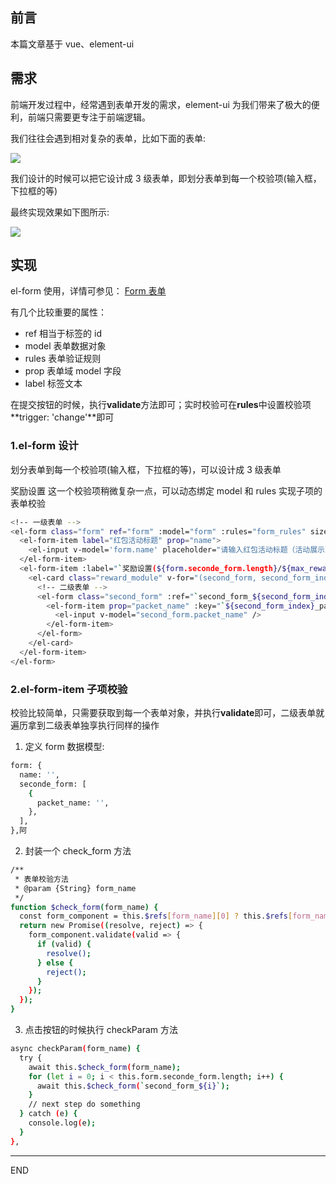 ## 前言

本篇文章基于 vue、element-ui

## 需求

前端开发过程中，经常遇到表单开发的需求，element-ui 为我们带来了极大的便利，前端只需要更专注于前端逻辑。

我们往往会遇到相对复杂的表单，比如下面的表单:

![](https://upload-images.jianshu.io/upload_images/10390288-14e466e0699d515f.png?imageMogr2/auto-orient/strip%7CimageView2/2/w/1240)

我们设计的时候可以把它设计成 3 级表单，即划分表单到每一个校验项(输入框，下拉框的等)

最终实现效果如下图所示:

![](https://upload-images.jianshu.io/upload_images/10390288-38a4447f3c6f04b5.gif?imageMogr2/auto-orient/strip)

## 实现

el-form 使用，详情可参见： [Form 表单](https://element.eleme.cn/2.13/#/zh-CN/component/form)

有几个比较重要的属性：

- ref 相当于标签的 id
- model 表单数据对象
- rules 表单验证规则
- prop 表单域 model 字段
- label 标签文本

在提交按钮的时候，执行**validate**方法即可；实时校验可在**rules**中设置校验项 **trigger: 'change'**即可

### 1.el-form 设计

划分表单到每一个校验项(输入框，下拉框的等)，可以设计成 3 级表单

奖励设置 这一个校验项稍微复杂一点，可以动态绑定 model 和 rules 实现子项的表单校验

```bash
<!-- 一级表单 -->
<el-form class="form" ref="form" :model="form" :rules="form_rules" size="small">
  <el-form-item label="红包活动标题" prop="name">
    <el-input v-model='form.name' placeholder="请输入红包活动标题（活动展示）" />
  </el-form-item>
  <el-form-item :label="`奖励设置(${form.seconde_form.length}/${max_reward_module_num})`" prop="seconde_form">
    <el-card class="reward_module" v-for="(second_form, second_form_index) in form.seconde_form" :key="`${second_form_index}_second_form`">
      <!-- 二级表单 -->
      <el-form class="second_form" :ref="`second_form_${second_form_index}`" :model="second_form" :disabled="is_form_item_disabled" inline size="small">
        <el-form-item prop="packet_name" :key="`${second_form_index}_packet_name`" :rules="[{ required: true, message: '请输入奖励名称', trigger: 'change' }]" style="width:150px;margin-right:20px;">
          <el-input v-model="second_form.packet_name" />
        </el-form-item>
      </el-form>
    </el-card>
  </el-form-item>
</el-form>
```

### 2.el-form-item 子项校验

校验比较简单，只需要获取到每一个表单对象，并执行**validate**即可，二级表单就遍历拿到二级表单独享执行同样的操作

1. 定义 form 数据模型:

```bash
form: {
  name: '',
  seconde_form: [
    {
      packet_name: '',
    },
  ],
},阿
```

2. 封装一个 check_form 方法

```bash
/**
 * 表单校验方法
 * @param {String} form_name
 */
function $check_form(form_name) {
  const form_component = this.$refs[form_name][0] ? this.$refs[form_name][0] : this.$refs[form_name];
  return new Promise((resolve, reject) => {
    form_component.validate(valid => {
      if (valid) {
        resolve();
      } else {
        reject();
      }
    });
  });
}

```

3. 点击按钮的时候执行 checkParam 方法

```bash
async checkParam(form_name) {
  try {
    await this.$check_form(form_name);
    for (let i = 0; i < this.form.seconde_form.length; i++) {
      await this.$check_form(`second_form_${i}`);
    }
    // next step do something
  } catch (e) {
    console.log(e);
  }
},
```

---

END
